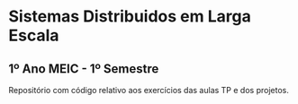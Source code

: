 # Sistemas Distribuidos em Larga Escala
## 1º Ano MEIC - 1º Semestre

Repositório com código relativo aos exercícios das aulas TP e dos projetos.
